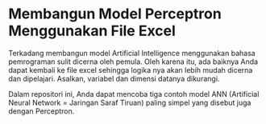 # Membangun Model Perceptron Menggunakan File Excel
Terkadang membangun model Artificial Intelligence menggunakan bahasa pemrograman sulit dicerna oleh pemula. Oleh karena itu, ada baiknya Anda dapat kembali ke file excel sehingga logika nya akan lebih mudah dicerna dan dipelajari. Asalkan, variabel dan dimensi datanya dikurangi.

Dalam repositori ini, Anda dapat mencoba tiga contoh model ANN (Artificial Neural Network = Jaringan Saraf Tiruan) paling simpel yang disebut juga dengan Perceptron.
 
